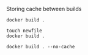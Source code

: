 Storing cache between builds

```
docker build .
```

```
touch newfile
docker build .
```

```
docker build . --no-cache
```